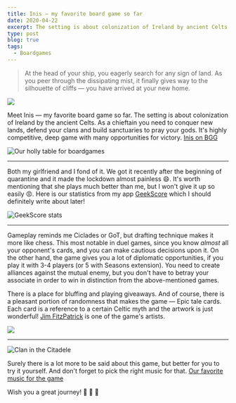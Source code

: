 ```yaml
---
title: Inis — my favorite board game so far
date: 2020-04-22
excerpt: The setting is about colonization of Ireland by ancient Celts. Being a chieftain, you need to conquest new lands, protect your clans and build sanctuaries to pray your gods
type: post
blog: true
tags:
  - Boardgames
---
```


> At the head of your ship, you eagerly search for any sign of land. As
> you peer through the dissipating mist, it finally gives way to the
> silhouette of cliffs — you have arrived at your new home.

![](https://cdn.1j1ju.com/thumbs/game-lg/medias/1b/d9/5c-inis-2018-cover.jpeg)

Meet Inis — my favorite board game so far. The setting is about colonization of Ireland by the ancient Celts. As a chieftain you need to conquer new lands, defend your clans and build sanctuaries to pray your gods. It's highly competitive, deep game with many opportunities for victory.
[Inis on BGG](https://boardgamegeek.com/boardgame/155821/inis)

![Our holly table for boardgames](https://i.ibb.co/FxZq6V0/IMG-20200419-180445-336.jpg)

---

Both my girlfriend and I fond of it. We got it recently after the beginning of quarantine and it made the lockdown almost painless 😄. It's worth mentioning that she plays much better than me, but I won't give it up so easily 😡. Here is our statistics from my app [GeekScore](https://geekscore.netlify.com/) which I should definitely write about later!

![GeekScore stats](https://i.ibb.co/P6SDCdg/Webp-net-resizeimage-1.jpg)

---

Gameplay reminds me Ciclades or GoT, but drafting technique makes it more like chess. This most notable in duel games, since you know _almost_ all your opponent's cards, and you can make cautious decisions upon it.
On the other hand, the game gives you a lot of diplomatic opportunities, if you play it with 3-4 players (or 5 with Seasons extension). You need to create alliances against the mutual enemy, but you don't have to betray your associate in order to win in distinction from the above-mentioned games.

There is a place for bluffing and playing giveaways. And of course, there is a pleasant portion of randomness that makes the game — Epic tale cards. Each card is a reference to a certain Celtic myth and the artwork is just wonderful! [Jim FitzPatrick](https://www.jimfitzpatrick.com/) is one of the game's artists.

![](https://images-cdn.asmodee.us/filer_public/db/47/db474f85-be6e-4b30-82ef-8f041e0ca0c2/ini01_card_deirdres-beauty.png)

---

![Clan in the Citadele](https://i.ibb.co/TgXgFWd/200033200856-33868.jpg)

Surely there is a lot more to be said about this game, but better for you to try it yourself. And don't forget to pick the right music for that. [Our favorite music for the game ](https://www.youtube.com/watch?v=nVRqq947lNo)

Wish you a great journey! 🎲 🎲 🎲
